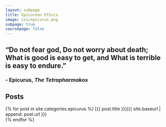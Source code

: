 ```yaml
---
layout: subpage
title: Epicurean Ethics
image: css/epicurus.png
subpage: true
coursepage: false
---
```


## “Do not fear god, Do not worry about death; What is good is easy to get, and What is terrible is easy to endure.”
### -  Epicurus, *The Tetrapharmakos*

## Posts

{% for post in site.categories.epicurus %}
  [{{ post.title }}]({{ site.baseurl | append: post.url }})<br>
{% endfor %}
